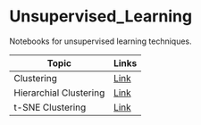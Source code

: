 # Unsupervised_Learning
Notebooks for unsupervised learning techniques.

| Topic | Links |
| ----- | ----- |
| Clustering | [Link](https://github.com/ryzbaka/Unsupervised_Learning/blob/master/Clustering.ipynb) |
| Hierarchial Clustering | [Link](https://github.com/ryzbaka/Unsupervised_Learning/blob/master/Hierarchial_Clustering.ipynb) |
| t-SNE Clustering | [Link](https://github.com/ryzbaka/Unsupervised_Learning/blob/master/t_sne.ipynb) |
